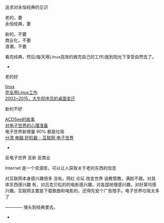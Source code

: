 
追求对永恒经典的见识

老的，要<br>
永恒经典，要<br>

新的，不要<br>
商业化，不要<br>
浪潮，不要<br>

看完经典，然后(每天用Linux高效的做完自己的工作)就到阳光下享受自然去了。<br>

-

老的好

[linux](https://github.com/7900ms/0nottheater_deserted/blob/master/book/linux-fundamental-零件化.md)<br>
[完全用Linux工作](https://www.douban.com/group/topic/12121637/)<br>
[2002~2015，大牛程序员的桌面变迁](http://www.infoq.com/cn/news/2015/12/unix-se-2013-2015)<br>

新的不好

[ACDSee的故事](https://github.com/7900ms/theater_deserted/blob/master/ACDSee的故事.md)<br>
[对电子世界的心理准备](ttps://github.com/7900ms/nottheater_deserted/blob/master/book/internet-fundamental-电脑是什么.txt)<br>
电子世界新增量 90% 都是垃圾<br>
[分清 电脑 好机器 ·· 互联网 电子世界](https://www.v2ex.com/notes/27975)<br>

-

反电子世界 反新 反商业

Internet 是一个资源库，可以让人获取关于老的东西的信息

对互联网本身感兴趣很多 没有。网红 论坛 改变世界 说教管教，满脸不屑。对具体东西感兴趣 有，对吕克贝松的的电影感兴趣，对各国地理感兴趣，对好莱坞感兴趣。互联网主要是下载歌曲和电影的，还得先安个广告猎手。电子世界垃圾太多了

———— 埋头到经典里去。

-
